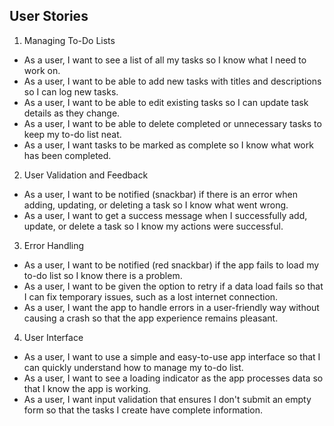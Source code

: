 ## User Stories

1. Managing To-Do Lists

- As a user, I want to see a list of all my tasks so I know what I need to work on.
- As a user, I want to be able to add new tasks with titles and descriptions so I can log new tasks.
- As a user, I want to be able to edit existing tasks so I can update task details as they change.
- As a user, I want to be able to delete completed or unnecessary tasks to keep my to-do list neat.
- As a user, I want tasks to be marked as complete so I know what work has been completed.

2. User Validation and Feedback

- As a user, I want to be notified (snackbar) if there is an error when adding, updating, or deleting a task so I know what went wrong.
- As a user, I want to get a success message when I successfully add, update, or delete a task so I know my actions were successful.

3. Error Handling

- As a user, I want to be notified (red snackbar) if the app fails to load my to-do list so I know there is a problem.
- As a user, I want to be given the option to retry if a data load fails so that I can fix temporary issues, such as a lost internet connection.
- As a user, I want the app to handle errors in a user-friendly way without causing a crash so that the app experience remains pleasant.

4. User Interface

- As a user, I want to use a simple and easy-to-use app interface so that I can quickly understand how to manage my to-do list.
- As a user, I want to see a loading indicator as the app processes data so that I know the app is working.
- As a user, I want input validation that ensures I don't submit an empty form so that the tasks I create have complete information.
